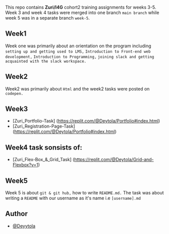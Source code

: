 This repo contains **Zuri/I4G** cohort2 training assignments for weeks 3-5. Week 3 and week 4 tasks were merged into one branch ```main branch``` while week 5 was in a separate branch ```week-5```.


## Week1

Week one was primarily about an orientation on the program including ```setting up and getting used to LMS,``` ```Introduction to Front-end web development,``` ```Introduction to Programming,``` ```joining slack and getting acquainted with the slack workspace.```


## Week2
Week2 was primarily about ```Html``` and the week2 tasks were posted on ```codepen.``` 

## Week3
- [Zuri_Portfolio-Task]
(https://replit.com/@Deytola/Portfolio#index.html)
- [Zuri_Registration-Page-Task]
(https://replit.com/@Deytola/Portfolio#index.html)


## Week4 task sonsists of:
- [Zuri_Flex-Box_&_Grid_Task]
(https://replit.com/@Deytola/Grid-and-Flexbox?v=1)

## Week5
Week 5 is about ```git & git hub,``` how to write ```README.md.``` The task was about writing a ```README``` with our username as it's name i.e ```[username].md```


                                              
## Author

- [@Deyytola](https://www.github.com/Deyytola)

